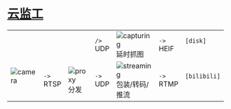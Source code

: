 [云监工](https://live.bilibili.com/655882)
==========

| | | | | | | |
|-|-|-|-|-|-|-|
| | | | `/>`<br>UDP | ![capturing](https://live.xingrz.me/badge/capturing)<br>延时抓图 | `->`<br>HEIF | `[disk]`<br>&nbsp; |
| ![camera](https://live.xingrz.me/badge/camera)<br>&nbsp; | `->`<br>RTSP | ![proxy](https://live.xingrz.me/badge/proxy)<br>分发 | `->`<br>UDP | ![streaming](https://live.xingrz.me/badge/streaming)<br>包装/转码/推流 | `->`<br>RTMP | `[bilibili]`<br>&nbsp; |
